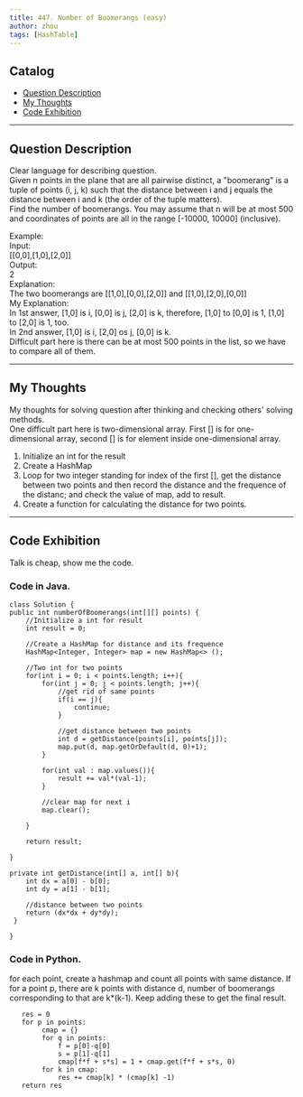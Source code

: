 ```yaml
---
title: 447. Number of Boomerangs (easy)                
author: zhou      
tags: [HashTable]          
---
```


       

## Catalog  
+ [Question Description](#partI)
+ [My Thoughts](#partII)
+ [Code Exhibition](#partIII)

----------------------------------

## Question Description
Clear language for describing question.    
Given n points in the plane that are all pairwise distinct, a "boomerang" is a tuple of points (i, j, k) such that the distance between i and j equals the distance between i and k (the order of the tuple matters).     
Find the number of boomerangs. You may assume that n will be at most 500 and coordinates of points are all in the range [-10000, 10000] (inclusive).     

Example:   
Input:   
[[0,0],[1,0],[2,0]]    
Output:   
2    
Explanation:    
The two boomerangs are [[1,0],[0,0],[2,0]] and [[1,0],[2,0],[0,0]]     
My Explanation:    
In 1st answer, [1,0] is i, [0,0] is j, [2,0] is k, therefore, [1,0] to [0,0] is 1, [1,0] to [2,0] is 1, too.      
In 2nd answer, [1,0] is i, [2,0] os j, [0,0] is k.     
Difficult part here is there can be at most 500 points in the list, so we have to compare all of them.    


----------------------------------

## My Thoughts
My thoughts for solving question after thinking and checking others' solving methods.        
One difficult part here is two-dimensional array. First [] is for one-dimensional array, second [] is for element inside one-dimensional array.      
1. Initialize an int for the result     
2. Create a HashMap     
3. Loop for two integer standing for index of the first [], get the distance between two points and then record the distance and the frequence of the distanc; and check the value of map, add to result.     
4. Create a function for calculating the distance for two points.      


----------------------------------

## Code Exhibition
Talk is cheap, show me the code.    
### Code in Java.     

    class Solution {
    public int numberOfBoomerangs(int[][] points) {
        //Initialize a int for result
        int result = 0;
        
        //Create a HashMap for distance and its frequence
        HashMap<Integer, Integer> map = new HashMap<> ();
        
        //Two int for two points
        for(int i = 0; i < points.length; i++){
            for(int j = 0; j < points.length; j++){
                //get rid of same points
                if(i == j){
                    continue;
                }
                
                //get distance between two points
                int d = getDistance(points[i], points[j]);
                map.put(d, map.getOrDefault(d, 0)+1);
            }
            
            for(int val : map.values()){
                result += val*(val-1);
            }
            
            //clear map for next i
            map.clear();
            
        }
        
        return result;
        
    }
    
    private int getDistance(int[] a, int[] b){
        int dx = a[0] - b[0];
        int dy = a[1] - b[1];
        
        //distance between two points
        return (dx*dx + dy*dy);
     }
    
    }


### Code in Python.   
for each point, create a hashmap and count all points with same distance. If for a point p, there are k points with distance d, number of boomerangs corresponding to that are k*(k-1). Keep adding these to get the final result.     

       res = 0
       for p in points:
            cmap = {}
            for q in points:
                f = p[0]-q[0]
                s = p[1]-q[1]
                cmap[f*f + s*s] = 1 + cmap.get(f*f + s*s, 0)
            for k in cmap:
                res += cmap[k] * (cmap[k] -1)
       return res




